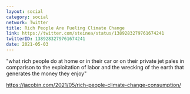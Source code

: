```yaml
---
layout: social
category: social
network: Twitter
title: Rich People Are Fueling Climate Change
link: https://twitter.com/steinea/status/1389283279761674241
twitterID: 1389283279761674241
date: 2021-05-03
---
```


"what rich people do at home or in their car or on their private jet pales in comparison to the exploitation of labor and the wrecking of the earth that generates the money they enjoy"

<https://jacobin.com/2021/05/rich-people-climate-change-consumption/>
